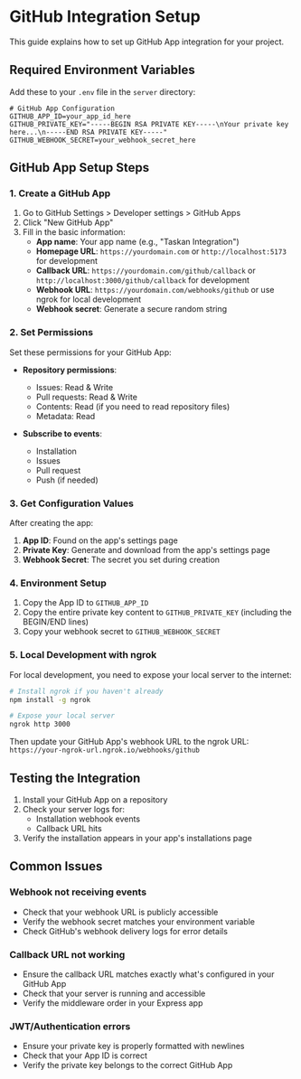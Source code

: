 # GitHub Integration Setup

This guide explains how to set up GitHub App integration for your project.

## Required Environment Variables

Add these to your `.env` file in the `server` directory:

```env
# GitHub App Configuration
GITHUB_APP_ID=your_app_id_here
GITHUB_PRIVATE_KEY="-----BEGIN RSA PRIVATE KEY-----\nYour private key here...\n-----END RSA PRIVATE KEY-----"
GITHUB_WEBHOOK_SECRET=your_webhook_secret_here
```

## GitHub App Setup Steps

### 1. Create a GitHub App

1. Go to GitHub Settings > Developer settings > GitHub Apps
2. Click "New GitHub App"
3. Fill in the basic information:
   - **App name**: Your app name (e.g., "Taskan Integration")
   - **Homepage URL**: `https://yourdomain.com` or `http://localhost:5173` for development
   - **Callback URL**: `https://yourdomain.com/github/callback` or `http://localhost:3000/github/callback` for development
   - **Webhook URL**: `https://yourdomain.com/webhooks/github` or use ngrok for local development
   - **Webhook secret**: Generate a secure random string

### 2. Set Permissions

Set these permissions for your GitHub App:
- **Repository permissions**:
  - Issues: Read & Write
  - Pull requests: Read & Write
  - Contents: Read (if you need to read repository files)
  - Metadata: Read

- **Subscribe to events**:
  - Installation
  - Issues
  - Pull request
  - Push (if needed)

### 3. Get Configuration Values

After creating the app:
1. **App ID**: Found on the app's settings page
2. **Private Key**: Generate and download from the app's settings page
3. **Webhook Secret**: The secret you set during creation

### 4. Environment Setup

1. Copy the App ID to `GITHUB_APP_ID`
2. Copy the entire private key content to `GITHUB_PRIVATE_KEY` (including the BEGIN/END lines)
3. Copy your webhook secret to `GITHUB_WEBHOOK_SECRET`

### 5. Local Development with ngrok

For local development, you need to expose your local server to the internet:

```bash
# Install ngrok if you haven't already
npm install -g ngrok

# Expose your local server
ngrok http 3000
```

Then update your GitHub App's webhook URL to the ngrok URL: `https://your-ngrok-url.ngrok.io/webhooks/github`

## Testing the Integration

1. Install your GitHub App on a repository
2. Check your server logs for:
   - Installation webhook events
   - Callback URL hits
3. Verify the installation appears in your app's installations page

## Common Issues

### Webhook not receiving events
- Check that your webhook URL is publicly accessible
- Verify the webhook secret matches your environment variable
- Check GitHub's webhook delivery logs for error details

### Callback URL not working
- Ensure the callback URL matches exactly what's configured in your GitHub App
- Check that your server is running and accessible
- Verify the middleware order in your Express app

### JWT/Authentication errors
- Ensure your private key is properly formatted with newlines
- Check that your App ID is correct
- Verify the private key belongs to the correct GitHub App
